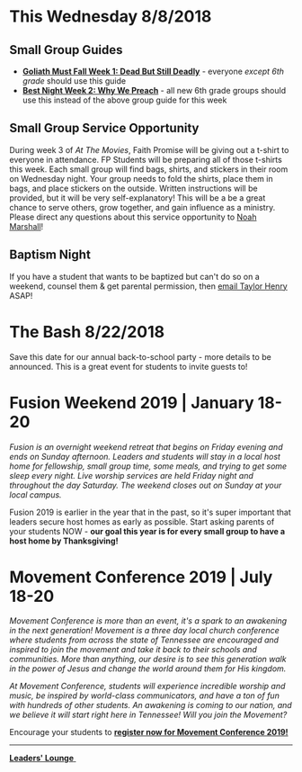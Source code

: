# This Wednesday 8/8/2018  

## Small Group Guides  
- [**Goliath Must Fall Week 1: Dead But Still Deadly**](guide.pdf) - everyone *except 6th grade* should use this guide  
- [**Best Night Week 2: Why We Preach**](guide-6th.pdf) - all new 6th grade groups should use this instead of the above group guide for this week  

## Small Group Service Opportunity
During week 3 of *At The Movies*, Faith Promise will be giving out a t-shirt to everyone in attendance. FP Students will be preparing all of those t-shirts this week. Each small group will find bags, shirts, and stickers in their room on Wednesday night. Your group needs to fold the shirts, place them in bags, and place stickers on the outside. Written instructions will be provided, but it will be very self-explanatory! This will be a be a great chance to serve others, grow together, and gain influence as a ministry. Please direct any questions about this service opportunity to [Noah Marshall](mailto:NoahM@faithpromise.org)!  

## Baptism Night  
If you have a student that wants to be baptized but can't do so on a weekend, counsel them & get parental permission, then [email Taylor Henry](mailto:TaylorH@faithpromise.org) ASAP!  

# The Bash 8/22/2018  
Save this date for our annual back-to-school party - more details to be announced. This is a great event for students to invite guests to!

# Fusion Weekend 2019 | January 18-20  
*Fusion is an overnight weekend retreat that begins on Friday evening and ends on Sunday afternoon. Leaders and students will stay in a local host home for fellowship, small group time, some meals, and trying to get some sleep every night. Live worship services are held Friday night and throughout the day Saturday. The weekend closes out on Sunday at your local campus.*  

Fusion 2019 is earlier in the year that in the past, so it's super important that leaders secure host homes as early as possible. Start asking parents of your students NOW - **our goal this year is for every small group to have a host home by Thanksgiving!**  

# Movement Conference 2019 | July 18-20
*Movement Conference is more than an event, it's a spark to an awakening in the next generation! Movement is a three day local church conference where students from across the state of Tennessee are encouraged and inspired to join the movement and take it back to their schools and communities. More than anything, our desire is to see this generation walk in the power of Jesus and change the world around them for His kingdom.*  

*At Movement Conference, students will experience incredible worship and music, be inspired by world-class communicators, and have a ton of fun with hundreds of other students. An awakening is coming to our nation, and we believe it will start right here in Tennessee! Will you join the Movement?*  

Encourage your students to [**register now for Movement Conference 2019!**](https://movementconf.com/)

<!--End of Markdown Content-->
<script src="scripts.js"></script>

<!--Bottom Page Nav Buttons-->
<hr>
<a class="btn btn-default btn-sm" href="/leaders" role="button"><b>Leaders' Lounge</b>&nbsp;<i class="fa fa-arrow-right"></i></a>
